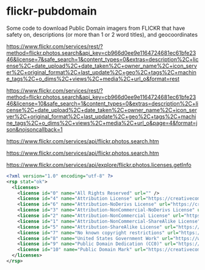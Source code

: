 # flickr-pubdomain
Some code to download Public Domain imagers from FLICKR that have safety on, descriptions (or more than 1 or 2 word titles), and geocoordinates


https://www.flickr.com/services/rest/?method=flickr.photos.search&api_key=cb966d0ee9e1164724681ec61bfe2346&license=7&safe_search=1&content_types=0&extras=description%2C+license%2C+date_upload%2C+date_taken%2C+owner_name%2C+icon_server%2C+original_format%2C+last_update%2C+geo%2C+tags%2C+machine_tags%2C+o_dims%2C+views%2C+media%2C+url_o&format=rest

https://www.flickr.com/services/rest/?method=flickr.photos.search&api_key=cb966d0ee9e1164724681ec61bfe2346&license=10&safe_search=1&content_types=0&extras=description%2C+license%2C+date_upload%2C+date_taken%2C+owner_name%2C+icon_server%2C+original_format%2C+last_update%2C+geo%2C+tags%2C+machine_tags%2C+o_dims%2C+views%2C+media%2C+url_o&page=4&format=json&nojsoncallback=1

https://www.flickr.com/services/api/flickr.photos.search.htm

https://www.flickr.com/services/api/flickr.photos.search.htm

https://www.flickr.com/services/api/explore/flickr.photos.licenses.getInfo


```xml
<?xml version="1.0" encoding="utf-8" ?>
<rsp stat="ok">
  <licenses>
    <license id="0" name="All Rights Reserved" url="" />
    <license id="4" name="Attribution License" url="https://creativecommons.org/licenses/by/2.0/" />
    <license id="6" name="Attribution-NoDerivs License" url="https://creativecommons.org/licenses/by-nd/2.0/" />
    <license id="3" name="Attribution-NonCommercial-NoDerivs License" url="https://creativecommons.org/licenses/by-nc-nd/2.0/" />
    <license id="2" name="Attribution-NonCommercial License" url="https://creativecommons.org/licenses/by-nc/2.0/" />
    <license id="1" name="Attribution-NonCommercial-ShareAlike License" url="https://creativecommons.org/licenses/by-nc-sa/2.0/" />
    <license id="5" name="Attribution-ShareAlike License" url="https://creativecommons.org/licenses/by-sa/2.0/" />
    <license id="7" name="No known copyright restrictions" url="https://www.flickr.com/commons/usage/" />
    <license id="8" name="United States Government Work" url="https://www.usa.gov/government-copyright" />
    <license id="9" name="Public Domain Dedication (CC0)" url="https://creativecommons.org/publicdomain/zero/1.0/" />
    <license id="10" name="Public Domain Mark" url="https://creativecommons.org/publicdomain/mark/1.0/" />
  </licenses>
</rsp>

```